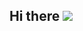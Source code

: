 ## Hi there ![](https://user-images.githubusercontent.com/74038190/235224431-e8c8c12e-6826-47f1-89fb-2ddad83b3abf.gif)

<!--
**vatsal-06/vatsal-06** is a ✨ _special_ ✨ repository because its `README.md` (this file) appears on your GitHub profile.

Here are some ideas to get you started:

- 🔭 I’m currently working on ...
- 🌱 I’m currently learning ...
- 👯 I’m looking to collaborate on ...
- 🤔 I’m looking for help with ...
- 💬 Ask me about ...
- 📫 How to reach me: ...
- 😄 Pronouns: ...
- ⚡ Fun fact: ...
-->

